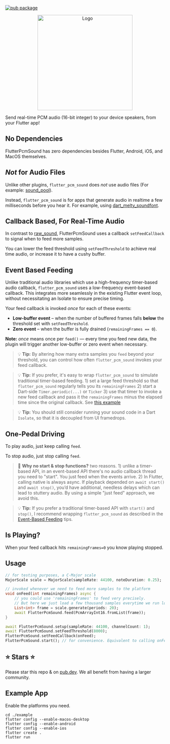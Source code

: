 [![pub package](https://img.shields.io/pub/v/flutter_pcm_sound.svg)](https://pub.dartlang.org/packages/flutter_pcm_sound)

<p align="center">
    <img alt="Logo" src="https://github.com/chipweinberger/flutter_pcm_sound/blob/master/site/logo.png?raw=true" style="height: 300px;" />
</p>

Send real-time PCM audio (16-bit integer) to your device speakers, from your Flutter app!

## No Dependencies

FlutterPcmSound has zero dependencies besides Flutter, Android, iOS, and MacOS themselves.

## *Not* for Audio Files

Unlike other plugins, `flutter_pcm_sound` does *not* use audio files (For example: [sound_pool](https://pub.dev/packages/soundpool)).

Instead, `flutter_pcm_sound` is for apps that generate audio in realtime a few milliseconds before you hear it. For example, using [dart_melty_soundfont](https://pub.dev/packages/dart_melty_soundfont).


## Callback Based, For Real-Time Audio

In contrast to [raw_sound](https://pub.dev/packages/raw_sound), FlutterPcmSound uses a callback `setFeedCallback` to signal when to feed more samples.

You can lower the feed threshold using `setFeedThreshold` to achieve real time audio, or increase it to have a cushy buffer.

## Event Based Feeding

Unlike traditional audio libraries which use a high-frequency timer-based audio callback, `flutter_pcm_sound` uses a low-frequency event-based callback. This integrates more seamlessly in the existing Flutter event loop, without necessitating an Isolate to ensure precise timing.

Your feed callback is invoked _once_ for each of these events:
- **Low-buffer event** – when the number of buffered frames falls **below** the threshold set with `setFeedThreshold`.
- **Zero event** – when the buffer is fully drained (`remainingFrames == 0`).

**Note:** _once_ means once per `feed()` — every time you feed new data, the plugin will trigger another low-buffer or zero event when necessary.

> 💡 **Tip:**  By altering how many extra samples you `feed` beyond your threshold, you can control how often `flutter_pcm_sound` invokes your feed callback.

> 💡 **Tip:** If you prefer, it's easy to wrap `flutter_pcm_sound` to simulate traditional timer-based feeding. 1) set a large feed threshold so that `flutter_pcm_sound` regularly tells you its `remainingFrames` 2) start a Dart-side `Timer.periodic(...)` or `Ticker` 3) use that timer to invoke a new feed callback and pass it the `remainingFrames` minus the elapsed time since the original callback. See [this example](https://github.com/chipweinberger/flutter_pcm_sound/issues/43#issuecomment-3368369457)

> 💡 **Tip:** You should still consider running your sound code in a Dart `Isolate`, so that it is decoupled from UI framedrops.

## One-Pedal Driving

To play audio, just keep calling `feed`. 

To stop audio, just stop calling `feed`.

> 🧠 **Why no start & stop functions?** two reasons. 1) unlike a timer-based API, in an event-based API there's no audio callback thread you need to "start". You just feed when the events arrive. 2) In Flutter, calling native is always async. If playback depended on `await start()` and `await stop()`, you’d have additional, needless delays which can lead to stuttery audio. By using a simple "just feed" approach, we avoid this.

> 💡 **Tip:** If you prefer a traditional timer-based API with `start()` and `stop()`, I recommend wrapping `flutter_pcm_sound` as described in the [Event-Based Feeding](#event-based-feeding) tips.

## Is Playing?

When your feed callback hits `remainingFrames=0` you know playing stopped.

## Usage

```dart
// for testing purposes, a C-Major scale 
MajorScale scale = MajorScale(sampleRate: 44100, noteDuration: 0.25);

// invoked whenever we need to feed more samples to the platform
void onFeed(int remainingFrames) async {
    // you could use 'remainingFrames' to feed very precisely.
    // But here we just load a few thousand samples everytime we run low.
    List<int> frame = scale.generate(periods: 20);
    await FlutterPcmSound.feed(PcmArrayInt16.fromList(frame));
}

await FlutterPcmSound.setup(sampleRate: 44100, channelCount: 1);
await FlutterPcmSound.setFeedThreshold(8000); 
FlutterPcmSound.setFeedCallback(onFeed);
FlutterPcmSound.start(); // for convenience. Equivalent to calling onFeed(0);
```

## ⭐ Stars ⭐

Please star this repo & on [pub.dev](https://pub.dev/packages/flutter_pcm_sound). We all benefit from having a larger community.

## Example App

Enable the platforms you need.

```
cd ./example                      
flutter config --enable-macos-desktop                                                      
flutter config --enable-android 
flutter config --enable-ios 
flutter create .
flutter run
```



